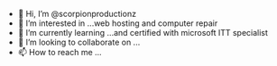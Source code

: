 - 👋 Hi, I’m @scorpionproductionz
- 👀 I’m interested in ...web hosting and computer repair
- 🌱 I’m currently learning ...and certified with microsoft ITT specialist 
- 💞️ I’m looking to collaborate on ...
- 📫 How to reach me ...

<!---
scorpionproductionz/scorpionproductionz is a ✨ special ✨ repository because its `README.md` (this file) appears on your GitHub profile.
You can click the Preview link to take a look at your changes.
--->
